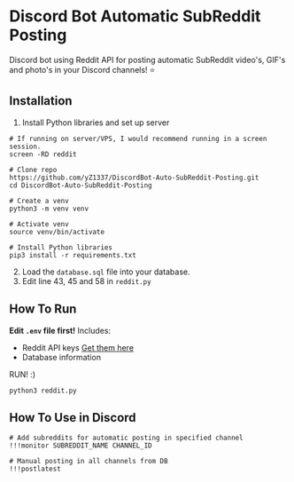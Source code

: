 # Discord Bot Automatic SubReddit Posting
Discord bot using Reddit API for posting automatic SubReddit video's, GIF's and photo's in your Discord channels! ⭐

## Installation
1. Install Python libraries and set up server
```
# If running on server/VPS, I would recommend running in a screen session.
screen -RD reddit

# Clone repo
https://github.com/yZ1337/DiscordBot-Auto-SubReddit-Posting.git
cd DiscordBot-Auto-SubReddit-Posting

# Create a venv
python3 -m venv venv

# Activate venv
source venv/bin/activate

# Install Python libraries
pip3 install -r requirements.txt
```
2. Load the `database.sql` file into your database.
3. Edit line 43, 45 and 58 in `reddit.py`

## How To Run
**Edit `.env` file first!**
Includes:
- Reddit API keys [Get them here](https://www.reddit.com/prefs/apps)
- Database information

RUN! :)
```
python3 reddit.py
```

## How To Use in Discord
```
# Add subreddits for automatic posting in specified channel
!!!monitor SUBREDDIT_NAME CHANNEL_ID

# Manual posting in all channels from DB
!!!postlatest
```
